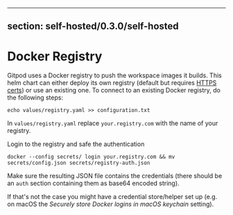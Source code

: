 <script context="module">
  export const prerender = true;
</script>

---

## section: self-hosted/0.3.0/self-hosted

# Docker Registry

Gitpod uses a Docker registry to push the workspace images it builds.
This helm chart can either deploy its own registry (default but requires [HTTPS certs](./https-certs)) or use an existing one.
To connect to an existing Docker registry, do the following steps:

```
echo values/registry.yaml >> configuration.txt
```

In `values/registry.yaml` replace `your.registry.com` with the name of your registry.

Login to the registry and safe the authentication

```
docker --config secrets/ login your.registry.com && mv secrets/config.json secrets/registry-auth.json
```

Make sure the resulting JSON file contains the credentials (there should be an `auth` section containing them as base64 encoded string).

If that's not the case you might have a credential store/helper set up (e.g. on macOS the _Securely store Docker logins in macOS keychain_ setting).
